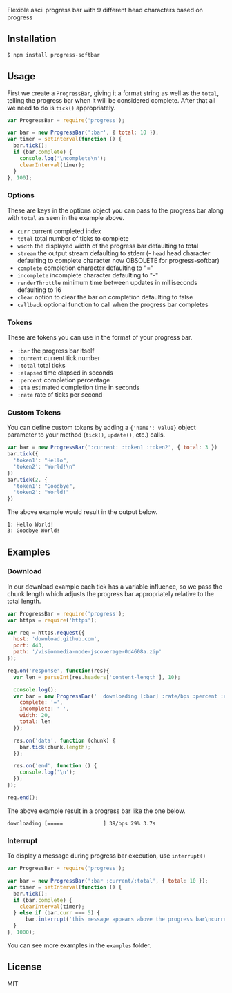 Flexible ascii progress bar with 9 different head characters based on progress

## Installation

```bash
$ npm install progress-softbar
```

## Usage

First we create a `ProgressBar`, giving it a format string
as well as the `total`, telling the progress bar when it will
be considered complete. After that all we need to do is `tick()` appropriately.

```javascript
var ProgressBar = require('progress');

var bar = new ProgressBar(':bar', { total: 10 });
var timer = setInterval(function () {
  bar.tick();
  if (bar.complete) {
    console.log('\ncomplete\n');
    clearInterval(timer);
  }
}, 100);
```

### Options

These are keys in the options object you can pass to the progress bar along with
`total` as seen in the example above.

- `curr` current completed index
- `total` total number of ticks to complete
- `width` the displayed width of the progress bar defaulting to total
- `stream` the output stream defaulting to stderr
(- `head` head character defaulting to complete character now OBSOLETE for progress-softbar)
- `complete` completion character defaulting to "="
- `incomplete` incomplete character defaulting to "-"
- `renderThrottle` minimum time between updates in milliseconds defaulting to 16
- `clear` option to clear the bar on completion defaulting to false
- `callback` optional function to call when the progress bar completes

### Tokens

These are tokens you can use in the format of your progress bar.

- `:bar` the progress bar itself
- `:current` current tick number
- `:total` total ticks
- `:elapsed` time elapsed in seconds
- `:percent` completion percentage
- `:eta` estimated completion time in seconds
- `:rate` rate of ticks per second

### Custom Tokens

You can define custom tokens by adding a `{'name': value}` object parameter to your method (`tick()`, `update()`, etc.) calls.

```javascript
var bar = new ProgressBar(':current: :token1 :token2', { total: 3 })
bar.tick({
  'token1': "Hello",
  'token2': "World!\n"
})
bar.tick(2, {
  'token1': "Goodbye",
  'token2': "World!"
})
```
The above example would result in the output below.

```
1: Hello World!
3: Goodbye World!
```

## Examples

### Download

In our download example each tick has a variable influence, so we pass the chunk
length which adjusts the progress bar appropriately relative to the total
length.

```javascript
var ProgressBar = require('progress');
var https = require('https');

var req = https.request({
  host: 'download.github.com',
  port: 443,
  path: '/visionmedia-node-jscoverage-0d4608a.zip'
});

req.on('response', function(res){
  var len = parseInt(res.headers['content-length'], 10);

  console.log();
  var bar = new ProgressBar('  downloading [:bar] :rate/bps :percent :etas', {
    complete: '=',
    incomplete: ' ',
    width: 20,
    total: len
  });

  res.on('data', function (chunk) {
    bar.tick(chunk.length);
  });

  res.on('end', function () {
    console.log('\n');
  });
});

req.end();
```

The above example result in a progress bar like the one below.

```
downloading [=====             ] 39/bps 29% 3.7s
```

### Interrupt

To display a message during progress bar execution, use `interrupt()`
```javascript
var ProgressBar = require('progress');

var bar = new ProgressBar(':bar :current/:total', { total: 10 });
var timer = setInterval(function () {
  bar.tick();
  if (bar.complete) {
    clearInterval(timer);
  } else if (bar.curr === 5) {
      bar.interrupt('this message appears above the progress bar\ncurrent progress is ' + bar.curr + '/' + bar.total);
  }
}, 1000);
```

You can see more examples in the `examples` folder.

## License

MIT
